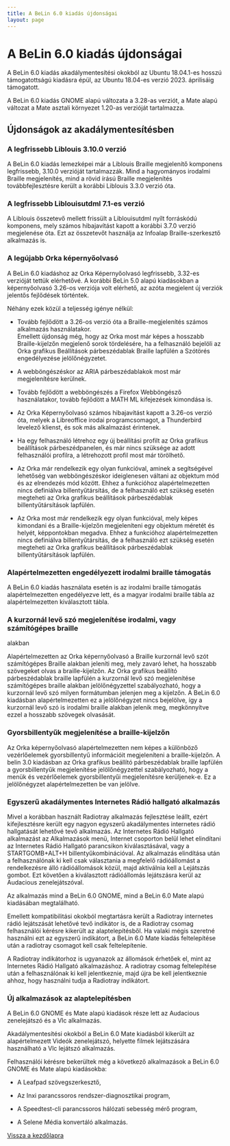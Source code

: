 ```yaml
---
title: A BeLin 6.0 kiadás újdonságai
layout: page
---
```

# A BeLin 6.0 kiadás újdonságai

A BeLin 6.0 kiadás akadálymentesítési okokból az Ubuntu 18.04.1-es hosszú
támogatottságú kiadásra épül, az Ubuntu 18.04-es verzió 2023. áprilisáig
támogatott.

A BeLin 6.0 kiadás GNOME alapú változata a 3.28-as verziót, a Mate alapú
változat a Mate asztali környezet 1.20-as verzióját tartalmazza.

  
  

## Újdonságok az akadálymentesítésben

### A legfrissebb Liblouis 3.10.0 verzió

A BeLin 6.0 kiadás lemezképei már a Liblouis Braille megjelenítő komponens
legfrissebb, 3.10.0 verzióját tartalmazzák. Mind a hagyományos irodalmi
Braille megjelenítés, mind a rövid írású Braille megjelenítés
továbbfejlesztésre került a korábbi Liblouis 3.3.0 verzió óta.

  
  

### A legfrissebb Liblouisutdml 7.1-es verzió

A Liblouis összetevő mellett frissült a Liblouisutdml nyílt forráskódú
komponens, mely számos hibajavítást kapott a korábbi 3.7.0 verzió megjelenése
óta. Ezt az összetevőt használja az Infoalap Braille-szerkesztő alkalmazás is.

  
  

### A legújabb Orka képernyőolvasó

A BeLin 6.0 kiadáshoz az Orka Képernyőolvasó legfrissebb, 3.32-es verzióját
tettük elérhetővé. A korábbi BeLin 5.0 alapú kiadásokban a képernyőolvasó
3.26-os verziója volt elérhető, az azóta megjelent új verziók jelentős
fejlődések történtek.

Néhány ezek közül a teljesség igénye nélkül:

  * Tovább fejlődött a 3.26-os verzió óta a Braille-megjelenítés számos alkalmazás használatakor.  
Emellett újdonság még, hogy az Orka most már képes a hosszabb Braille-kijelzőn
megjelenő sorok tördelésére, ha a felhasználó bejelöli az Orka grafikus
Beállítások párbeszédablak Braille lapfülén a Szótörés engedélyezése
jelölőnégyzetet.

  * A webböngészéskor az ARIA párbeszédablakok most már megjelenítésre kerülnek.

  * Tovább fejlődött a webböngészés a Firefox Webböngésző használatakor, tovább fejlődött a MATH ML kifejezések kimondása is.

  * Az Orka Képernyőolvasó számos hibajavítást kapott a 3.26-os verzió óta, melyek a Libreoffice irodai programcsomagot, a Thunderbird levelező klienst, és sok más alkalmazást érintenek.

  * Ha egy felhasználó létrehoz egy új beállítási profilt az Orka grafikus beállítások párbeszédpanelen, és már nincs szüksége az adott felhasználói profilra, a létrehozott profil most már törölhető.

  * Az Orka már rendelkezik egy olyan funkcióval, aminek a segítségével lehetőség van webböngészéskor ideiglenesen váltani az objektum mód és az elrendezés mód között. Ehhez a funkcióhoz alapértelmezetten nincs definiálva billentyűtársítás, de a felhasználó ezt szükség esetén megteheti az Orka grafikus beállítások párbeszédablak billentyűtársítások lapfülén.

  * Az Orka most már rendelkezik egy olyan funkcióval, mely képes kimondani és a Braille-kijelzőn megjeleníteni egy objektum méretét és helyét, képpontokban megadva. Ehhez a funkcióhoz alapértelmezetten nincs definiálva billentyűtársítás, de a felhasználó ezt szükség esetén megteheti az Orka grafikus beállítások párbeszédablak billentyűtársítások lapfülén.  
  
  

### Alapértelmezetten engedélyezett irodalmi braille támogatás

A BeLin 6.0 kiadás használata esetén is az irodalmi braille támogatás
alapértelmezetten engedélyezve lett, és a magyar irodalmi braille tábla az
alapértelmezetten kiválasztott tábla.

### A kurzornál levő szó megjelenítése irodalmi, vagy számítógépes braille
alakban

Alapértelmezetten az Orka képernyőolvasó a Braille kurzornál levő szót
számítógépes Braille alakban jeleníti meg, mely zavaró lehet, ha hosszabb
szövegeket olvas a braille-kijelzőn. Az Orka grafikus beállító párbeszédablak
braille lapfülén a kurzornál levő szó megjelenítése számítógépes braille
alakban jelölőnégyzettel szabályozható, hogy a kurzornál levő szó milyen
formátumban jelenjen meg a kijelzőn. A BeLin 6.0 kiadásban alapértelmezetten
ez a jelölőnégyzet nincs bejelölve, így a kurzornál levő szó is irodalmi
braille alakban jelenik meg, megkönnyítve ezzel a hosszabb szövegek olvasását.

### Gyorsbillentyűk megjelenítése a braille-kijelzőn

Az Orka képernyőolvasó alapértelmezetten nem képes a különböző vezérlőelemek
gyorsbillentyű információit megjeleníteni a braille-kijelzőn. A belin 3.0
kiadásban az Orka grafikus beállító párbeszédablak braille lapfülén a
gyorsbillentyűk megjelenítése jelölőnégyzettel szabályozható, hogy a menük és
vezérlőelemek gyorsbillentyűi megjelenítésre kerüljenek-e. Ez a jelölőnégyzet
alapértelmezetten be van jelölve.

  
  

### Egyszerű akadálymentes Internetes Rádió hallgató alkalmazás

Mivel a korábban használt Radiotray alkalmazás fejlesztése leállt, ezért
kifejlesztésre került egy nagyon egyszerű akadálymentes internetes rádió
hallgatását lehetővé tevő alkalmazás. Az Internetes Rádió Hallgató alkalmazást
az Alkalmazások menü, Internet csoporton belül lehet elindítani az Internetes
Rádió Hallgató parancsikon kiválasztásával, vagy a STARTGOMB+ALT+H
billentyűkombinációval. Az alkalmazás elindítása után a felhasználónak ki kell
csak választania a megfelelő rádióállomást a rendelkezésre álló rádióállomások
közül, majd aktiválnia kell a Lejátszás gombot. Ezt követően a kiválasztott
rádióállomás lejátszásra kerül az Audacious zenelejátszóval.

Az alkalmazás mind a BeLin 6.0 GNOME, mind a BeLin 6.0 Mate alapú kiadásában
megtalálható.

Emellett kompatibilitási okokból megtartásra került a Radiotray internetes
rádió lejátszását lehetővé tevő indikátor is, de a Radiotray csomag
felhasználói kérésre kikerült az alaptelepítésből. Ha valaki mégis szeretné
használni ezt az egyszerű indikátort, a BeLin 6.0 Mate kiadás feltelepítése
után a radiotray csomagot kell csak feltelepítenie.

A Radiotray indikátorhoz is ugyanazok az állomások érhetőek el, mint az
Internetes Rádió Hallgató alkalmazáshoz. A radiotray csomag feltelepítése után
a felhasználónak ki kell jelentkeznie, majd újra be kell jelentkeznie ahhoz,
hogy használni tudja a Radiotray indikátort.

  
  

### Új alkalmazások az alaptelepítésben

A BeLin 6.0 GNOME és Mate alapú kiadások része lett az Audacious zenelejátszó
és a Vlc alkalmazás.

Akadálymentesítési okokból a BeLin 6.0 Mate kiadásból kikerült az
alapértelmezett Videók zenelejátszó, helyette filmek lejátszására használható
a Vlc lejátszó alkalmazás.

Felhasználói kérésre bekerültek még a következő alkalmazások a BeLin 6.0 GNOME
és Mate alapú kiadásokba:

  * A Leafpad szövegszerkesztő,

  * Az Inxi parancssoros rendszer-diagnosztikai program,

  * A Speedtest-cli parancssoros hálózati sebesség mérő program,

  * A Selene Média konvertáló alkalmazás.

  
  

[Vissza a kezdőlapra](index.html)


